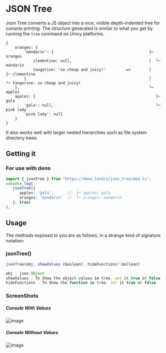 # JSON Tree 

Json Tree converts a JS object into a nice, visible depth-indented tree for console printing. The structure
generated is similar to what you get by running the ```tree``` command on Unixy platforms.

```
{
    oranges: {
        'mandarin': {                                          ├─ oranges
            clementine: null,                                  │  └─ mandarin
            tangerine: 'so cheap and juicy!'        -=>        │     ├─ clementine
        }                                                      │     └─ tangerine: so cheap and juicy!
    },                                                         └─ apples
    apples: {                                                     ├─ gala
        'gala': null,                                             └─ pink lady
        'pink lady': null
    }
}
```

It also works well with larger nested hierarchies such as file system directory trees.

Getting it
----------

### For use with deno

```ts
import { jsonTree } from "https://deno.land/x/json_tree/mod.ts";
console.log(
   jsonTree({
      apples: 'gala',      //  ├─ apples: gala
      oranges: 'mandarin'  //  └─ oranges: mandarin
   }, true)
);
```

Usage
-----

The methods exposed to you are as follows, in a strange kind of signature notation:


### jsonTree()
```js
jsonTree(obj, showValues (boolean), hideFunctions?:bollean)

obj : json Object
showValues : To Show the object values in tree. set it true or false
hideFunctions : To Show the function in tree. set it true or false
```
### ScreenShots
##### Console With Values
![image](https://raw.githubusercontent.com/satty1987/json_tree/master/screenshots/consoleWithValues.jpg)

 ##### Console Without Values
![image](https://raw.githubusercontent.com/satty1987/json_tree/master/screenshots/consoleWithoutValues.jpg)
